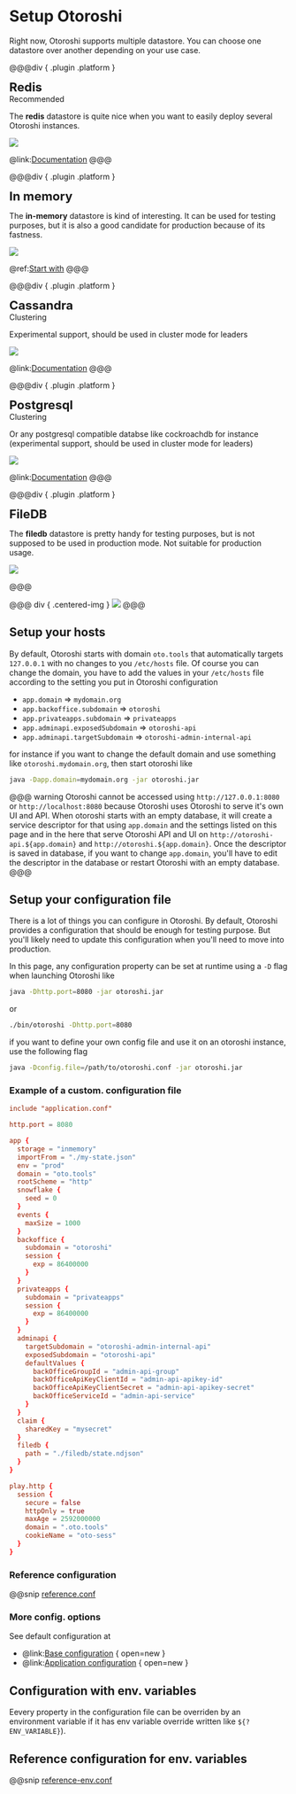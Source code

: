 # Setup Otoroshi

Right now, Otoroshi supports multiple datastore. You can choose one datastore over another depending on your use case.

@@@div { .plugin .platform } 
<div style="font-size: 22px; font-weight: bold;">Redis</div>

<div class="element-tag recommended-tag">Recommended</div>

The **redis** datastore is quite nice when you want to easily deploy several Otoroshi instances.

<img src="../imgs/redis.png" />

@link:[Documentation](https://redis.io/topics/quickstart)
@@@

@@@div { .plugin .platform } 
<div style="font-size: 22px; font-weight: bold;">In memory</div>

The **in-memory** datastore is kind of interesting. It can be used for testing purposes, but it is also a good candidate for production because of its fastness.

<img src="../imgs/inmemory.png" />

@ref:[Start with](../getting-started.md)
@@@

@@@div { .plugin .platform } 
<div style="font-size: 22px; font-weight: bold;">Cassandra</div>

<div class="element-tag cluster-tag">Clustering</div>

Experimental support, should be used in cluster mode for leaders

<img src="../imgs/cassandra.png" />

@link:[Documentation](https://cassandra.apache.org/doc/latest/cassandra/getting_started/installing.html)
@@@

@@@div { .plugin .platform } 
<div style="font-size: 22px; font-weight: bold;">Postgresql</div>

<div class="element-tag cluster-tag">Clustering</div>

Or any postgresql compatible databse like cockroachdb for instance (experimental support, should be used in cluster mode for leaders)

<img src="../imgs/postgres.png" />

@link:[Documentation](https://www.postgresql.org/docs/10/tutorial-install.html)
@@@

@@@div { .plugin .platform } 

<div style="font-size: 22px; font-weight: bold;">FileDB</div>

The **filedb** datastore is pretty handy for testing purposes, but is not supposed to be used in production mode. 
Not suitable for production usage.

<img src="../imgs/filedb.png" />

@@@


@@@ div { .centered-img }
<img src="../imgs/datastores.png" />
@@@

## Setup your hosts

By default, Otoroshi starts with domain `oto.tools` that automatically targets `127.0.0.1` with no changes to you `/etc/hosts` file. Of course you can change the domain, you have to add the values in your `/etc/hosts` file according to the setting you put in Otoroshi configuration

* `app.domain` => `mydomain.org`
* `app.backoffice.subdomain` => `otoroshi`
* `app.privateapps.subdomain` => `privateapps`
* `app.adminapi.exposedSubdomain` => `otoroshi-api`
* `app.adminapi.targetSubdomain` => `otoroshi-admin-internal-api`

for instance if you want to change the default domain and use something like `otoroshi.mydomain.org`, then start otoroshi like 

```sh
java -Dapp.domain=mydomain.org -jar otoroshi.jar
```

@@@ warning
Otoroshi cannot be accessed using `http://127.0.0.1:8080` or `http://localhost:8080` because Otoroshi uses Otoroshi to serve it's own UI and API. When otoroshi starts with an empty database, it will create a service descriptor for that using `app.domain` and the settings listed on this page and in the here that serve Otoroshi API and UI on `http://otoroshi-api.${app.domain}` and `http://otoroshi.${app.domain}`.
Once the descriptor is saved in database, if you want to change `app.domain`, you'll have to edit the descriptor in the database or restart Otoroshi with an empty database.
@@@

## Setup your configuration file

There is a lot of things you can configure in Otoroshi. By default, Otoroshi provides a configuration that should be enough for testing purpose. But you'll likely need to update this configuration when you'll need to move into production.

In this page, any configuration property can be set at runtime using a `-D` flag when launching Otoroshi like

```sh
java -Dhttp.port=8080 -jar otoroshi.jar
```

or

```sh
./bin/otoroshi -Dhttp.port=8080 
```

if you want to define your own config file and use it on an otoroshi instance, use the following flag

```sh
java -Dconfig.file=/path/to/otoroshi.conf -jar otoroshi.jar
``` 

### Example of a custom. configuration file

```conf
include "application.conf"

http.port = 8080

app {
  storage = "inmemory"
  importFrom = "./my-state.json"
  env = "prod"
  domain = "oto.tools"
  rootScheme = "http"
  snowflake {
    seed = 0
  }
  events {
    maxSize = 1000
  }
  backoffice {
    subdomain = "otoroshi"
    session {
      exp = 86400000
    }
  }
  privateapps {
    subdomain = "privateapps"
    session {
      exp = 86400000
    }
  }
  adminapi {
    targetSubdomain = "otoroshi-admin-internal-api"
    exposedSubdomain = "otoroshi-api"
    defaultValues {
      backOfficeGroupId = "admin-api-group"
      backOfficeApiKeyClientId = "admin-api-apikey-id"
      backOfficeApiKeyClientSecret = "admin-api-apikey-secret"
      backOfficeServiceId = "admin-api-service"
    }
  }
  claim {
    sharedKey = "mysecret"
  }
  filedb {
    path = "./filedb/state.ndjson"
  }
}

play.http {
  session {
    secure = false
    httpOnly = true
    maxAge = 2592000000
    domain = ".oto.tools"
    cookieName = "oto-sess"
  }
}
```

### Reference configuration

@@snip [reference.conf](../snippets/reference.conf) 

### More config. options

See default configuration at

* @link:[Base configuration](https://github.com/MAIF/otoroshi/blob/master/otoroshi/conf/base.conf) { open=new }
* @link:[Application configuration](https://github.com/MAIF/otoroshi/blob/master/otoroshi/conf/application.conf) { open=new }

## Configuration with env. variables

Eevery property in the configuration file can be overriden by an environment variable if it has env variable override written like `${?ENV_VARIABLE}`).

## Reference configuration for env. variables

@@snip [reference-env.conf](../snippets/reference-env.conf) 
